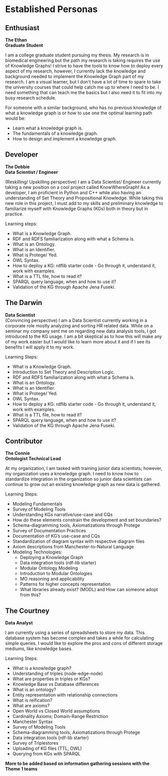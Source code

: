 # Established Personas

## Enthusiast
**The Ethan**  
**Graduate Student**

I am a college graduate student pursuing my thesis. My research is in biomedical engineering but the path my research is taking requires the use of Knowledge Graphs! I strive to have the tools to know how to deploy every aspect of my research, however, I currently lack the knowledge and background needed to implement the Knowledge Graph part of my research. I am a visual learner, but I don't have a lot of time to spare to take the university courses that could help catch me up to where I need to be. I need something that can teach me the basics but I also need it to fit into my busy research schedule.

For someone with a similar background, who has no previous knowledge of what a knowledge graph is or how to use one the optimal learning path would be:
- Learn what a knowledge graph is.
- The fundamentals of a knowledge graph.
- How to design and implement a knowledge graph.

## Developer 
**The Debbie**  
**Data Scientist / Engineer**

(Reskilling/ Upskilling perspective) I am a Data Scientist/ Engineer currently taking a new position on a cool project called KnowWhereGraph! As a developer, I am proficient in Python and C++ while also having an understanding of Set Theory and Propositional Knowledge. While taking this new role in this project, I must add to my skills and preliminary knowledge to familiarize myself with Knowledge Graphs (KGs) both in theory but in practice.

Learning steps:
- What is a Knowledge Graph.
- RDF and RDFS familiarization along with what a Schema is.
- What is an Ontology.
- What is an Identifier.
- What is Protege/ Yed.
- OWL Syntax.
- How to deploy a KG: rdflib starter code - Go through it, understand it, work with examples.
- What is a TTL file, how to read it?
- SPARQL query language, when and how to use it?
- Validation of the KG through Apache Jena Fuseki.

## The Darwin
**Data Scientist**  
(Convincing perspective) I am a Data Scientist currently working in a corporate role mostly analyzing and sorting HR related data. While on a seminar my company sent me on regarding new data analysis tools, I got introduced to the KG usage. I am a bit skeptical as to how this will make any of my work easier but I would like to learn more about it and if I see its benefits I will apply it to my work.

Learning Steps:
- What is a Knowledge Graph.
- Introduction to Set Theory and Description Logic.
- RDF and RDFS familiarization along with what a Schema is.
- What is an Ontology.
- What is an Identifier.
- What is Protege/ Yed.
- OWL Syntax.
- How to deploy a KG: rdflib starter code - Go through it, understand it, work with examples.
- What is a TTL file, how to read it?
- SPARQL query language, when and how to use it?
- Validation of the KG through Apache Jena Fuseki.

## Contributor
**The Connie**  
**Ontologist Technical Lead**

At my organization, I am tasked with training junior data scientists; however, my organization uses a knowledge graph. I need to know how to standardize integration in the organization so junior data scientists can continue to grow out an existing knowledge graph as new data is gathered.

Learning Steps:
- Modeling Fundamentals
- Survey of Modeling Tools
- Understanding KGs narrative/use-case and CQs
- How do these elements constrain the development and set boundaries?
- Schema-diagramming tools, Axiomatizations through Protege
- Survey of Documentation Practices
- Documentation of KG’s use-case and CQs
- Standardization of diagram syntax with respective diagram files
- Axiom descriptions from Manchester-to-Natural Language
- Modeling Technologies:
    - Deploying a Knowledge Graph
    - Data integration tools (rdf-lib starter)
    - Modular Ontology Modeling
    - Introduction to Modular Ontologies
    - MO reasoning and applicability
    - Patterns for higher concepts representation
    - What libraries already exist? (MODL) and How can someone adopt from this?

## The Courtney
**Data Analyst**

I am currently using a series of spreadsheets to store my data. This database system has become complex and takes a while for calculating simple queries. I would like to explore the pros and cons of different storage mediums, like knowledge bases.

Learning Steps:
- What is a knowledge graph?
- Understanding of triples (node-edge-node)
- What are properties in triples or KGs?
- Knowledge Base vs Database differences
- What is an ontology?
- Entity representation with relationship connections
- What is reification?
- What are axioms?
- Open World vs Closed World assumptions
- Cardinality Axioms; Domain-Range Restriction
- Manchester Syntax
- Survey of Modeling Tools
- Schema-diagramming tools, Axiomatizations through Protege
- Data integration tools (rdf-lib starter)
- Survey of Triplestores
- Uploading of KG files (TTL, OWL)
- Querying from KGs with SPARQL

**More to be added based on information gathering sessions with the Theme 1 teams**
